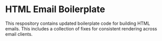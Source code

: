 HTML Email Boilerplate
======================

This respository contains updated boilerplate code for building HTML emails.  This includes a collection of fixes for consistent rendering across email clients.